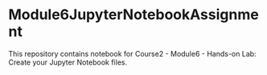 # Module6JupyterNotebookAssignment
This repository contains notebook for Course2 - Module6 - Hands-on Lab: Create your Jupyter Notebook files.
